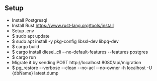 ## Setup
- Install Postgresql
- Install Rust https://www.rust-lang.org/tools/install
- Setup .env
- $ sudo apt update
- $ sudo apt install -y pkg-config libssl-dev libpq-dev
- $ cargo build
- $ cargo install diesel_cli --no-default-features --features postgres
- $ cargo run
- Migrate it by sending POST http://localhost:8080/api/migration
- $ pg_restore --verbose --clean --no-acl --no-owner -h localhost -U {dbName} latest.dump